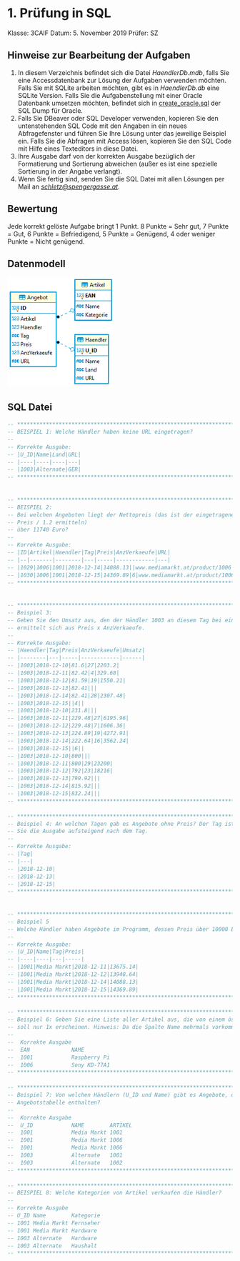 # 1. Prüfung in SQL
Klasse: 3CAIF
Datum: 5. November 2019
Prüfer: SZ


## Hinweise zur Bearbeitung der Aufgaben
1. In diesem Verzeichnis befindet sich die Datei *HaendlerDb.mdb*, falls Sie eine Accessdatenbank
   zur Lösung der Aufgaben verwenden möchten. Falls Sie mit SQLite arbeiten möchten, gibt es in
   *HaendlerDb.db* eine SQLite Version. Falls Sie die Aufgabenstellung mit einer Oracle Datenbank
   umsetzen möchten, befindet sich in [create_oracle.sql](create_oracle.sql) der SQL Dump für Oracle.
1. Falls Sie DBeaver oder SQL Developer verwenden, kopieren Sie den untenstehenden SQL Code mit den
   Angaben in ein neues
   Abfragefenster und führen Sie Ihre Lösung unter das jeweilige Beispiel ein. Falls Sie die 
   Abfragen mit Access lösen, kopieren Sie den SQL Code mit Hilfe eines Texteditors in diese Datei.
1. Ihre Ausgabe darf von der korrekten Ausgabe bezüglich der Formatierung und Sortierung abweichen
   (außer es ist eine spezielle Sortierung in der Angabe verlangt).
1. Wenn Sie fertig sind, senden Sie die SQL Datei mit allen Lösungen per Mail an *schletz@spengergasse.at*.

## Bewertung
Jede korrekt gelöste Aufgabe bringt 1 Punkt. 8 Punkte = Sehr gut, 7 Punkte = Gut, 6 Punkte = Befriedigend,
5 Punkte = Genügend, 4 oder weniger Punkte = Nicht genügend.

## Datenmodell

![](HaendlerDb_modell.png)

## SQL Datei

```sql
-- *************************************************************************************************
-- BEISPIEL 1: Welche Händler haben keine URL eingetragen?
--
-- Korrekte Ausgabe:
-- |U_ID|Name|Land|URL|
-- |----|----|----|---|
-- |1003|Alternate|GER|
-- *************************************************************************************************


-- *************************************************************************************************
-- BEISPIEL 2: 
-- Bei welchen Angeboten liegt der Nettopreis (das ist der eingetragene Preis vor der MWSt, also 
-- Preis / 1.2 ermitteln)
-- über 11740 Euro?
--
-- Korrekte Ausgabe:
-- |ID|Artikel|Haendler|Tag|Preis|AnzVerkaeufe|URL|
-- |--|-------|--------|---|-----|------------|---|
-- |1029|1006|1001|2018-12-14|14088.13||www.mediamarkt.at/product/1006|
-- |1030|1006|1001|2018-12-15|14369.89|6|www.mediamarkt.at/product/1006|
-- *************************************************************************************************


-- *************************************************************************************************
-- Beispiel 3:
-- Geben Sie den Umsatz aus, den der Händler 1003 an diesem Tag bei einem Angebot machte. Der Umsatz
-- ermittelt sich aus Preis x AnzVerkaeufe.
--
-- Korrekte Ausgabe:
-- |Haendler|Tag|Preis|AnzVerkaeufe|Umsatz|
-- |--------|---|-----|------------|------|
-- |1003|2018-12-10|81.6|27|2203.2|
-- |1003|2018-12-11|82.42|4|329.68|
-- |1003|2018-12-12|81.59|19|1550.21|
-- |1003|2018-12-13|82.41|||
-- |1003|2018-12-14|82.41|28|2307.48|
-- |1003|2018-12-15||4||
-- |1003|2018-12-10|231.8|||
-- |1003|2018-12-11|229.48|27|6195.96|
-- |1003|2018-12-12|229.48|7|1606.36|
-- |1003|2018-12-13|224.89|19|4272.91|
-- |1003|2018-12-14|222.64|16|3562.24|
-- |1003|2018-12-15||6||
-- |1003|2018-12-10|800|||
-- |1003|2018-12-11|800|29|23200|
-- |1003|2018-12-12|792|23|18216|
-- |1003|2018-12-13|799.92|||
-- |1003|2018-12-14|815.92|||
-- |1003|2018-12-15|832.24|||
-- *************************************************************************************************

-- *************************************************************************************************
-- Beispiel 4: An welchen Tagen gab es Angebote ohne Preis? Der Tag ist nur 1x auszugeben. Sortieren
-- Sie die Ausgabe aufsteigend nach dem Tag.
--
-- Korrekte Ausgabe:
-- |Tag|
-- |---|
-- |2018-12-10|
-- |2018-12-13|
-- |2018-12-15|
-- *************************************************************************************************


-- *************************************************************************************************
-- Beispiel 5
-- Welche Händler haben Angebote im Programm, dessen Preis über 10000 Euro ist?
--
-- Korrekte Ausgabe:
-- |U_ID|Name|Tag|Preis|
-- |----|----|---|-----|
-- |1001|Media Markt|2018-12-11|13675.14|
-- |1001|Media Markt|2018-12-12|13948.64|
-- |1001|Media Markt|2018-12-14|14088.13|
-- |1001|Media Markt|2018-12-15|14369.89|
-- *************************************************************************************************

-- *************************************************************************************************
-- Beispiel 6: Geben Sie eine Liste aller Artikel aus, die von einem österreichischen Händler angeboten werden. Der Artikel 
-- soll nur 1x erscheinen. Hinweis: Da die Spalte Name mehrmals vorkommt wird, müssen Sie einen Tabellenalias verwenden.
--
--  Korrekte Ausgabe
--  EAN             NAME        
--  1001            Raspberry Pi
--  1006            Sony KD-77A1
-- *************************************************************************************************

-- *****************************************************************************************************************************
-- Beispiel 7: Von welchen Händlern (U_ID und Name) gibt es Angebote, die mindestens einmal keinen Preis (Wert NULL) in der 
-- Angebotstabelle enthalten?
--
--  Korrekte Ausgabe
--  U_ID            NAME        ARTIKEL
--  1001            Media Markt 1001   
--  1001            Media Markt 1006   
--  1001            Media Markt 1006   
--  1003            Alternate   1001   
--  1003            Alternate   1002   
-- *************************************************************************************************

-- *************************************************************************************************
-- BEISPIEL 8: Welche Kategorien von Artikel verkaufen die Händler? 
--
-- Korrekte Ausgabe
-- U_ID	Name	    Kategorie
-- 1001	Media Markt	Fernseher
-- 1001	Media Markt	Hardware
-- 1003	Alternate	Hardware
-- 1003	Alternate	Haushalt    
-- *************************************************************************************************
```
